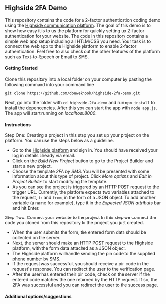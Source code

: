 ## Highside 2FA Demo
This repository contains the code for a 2-factor authentication coding demo using the [Highside communication platform](https://api01.highside.net/login "Highside.net"). The goal of this demo is to show how easy it is to us the platform for quickly setting up 2-factor authentication for your website. The code in this repository contains a simple web app setup including all HTLM/CSS you need. Your task is to connect the web app to the Highside platform to enable 2-factor authentication. Feel free to also check out the other features of the platform such as Text-to-Speech or Email to SMS.

#### Getting Started ####
Clone this repository into a local folder on your computer by pasting the following command into your command line
```
git clone https://github.com/douweknook/highside-2fa-demo.git
```
Next, go into the folder with `cd highside-2fa-demo` and run `npm install` to install the dependencies. After this you can start the app with `node app.js`. The app will start running on *localhost:8000*.

#### Instructions ####
Step One: Creating a project
In this step you set up your project on the platform. You can use the steps below as a guideline.
- Go to the [Highside platform](https://api01.highside.net/login "Highside.net") and sign in. You should have received your log in details already via email.
- Click on the *Build New Project* button to go to the Project Builder and start a new project.
- Choose the template *2FA by SMS*. You will be presented with some information about this type of project. Click *More options* and *Edit in Project Builder* to start modifying the template.
- As you can see the project is triggered by an HTTP POST request to the trigger URL. Currently, the platform expects two variables attached to the request, `to` and `from`, in the form of a JSON object. To add another variable (a name for example), type it in the *Expected JSON attributs* bar and hit Enter.

Step Two: Connect your website to the project
In this step we connect the code you cloned from this repository to the project you just created.
- When the user submits the form, the entered form data should be collected on the server. 
- Next, the server should make an HTTP POST request to the Highside platform, with the form data attached as a JSON object.
- The Highside platform willhandle sending the pin code to the supplied phone number by SMS.
- If the request was successful, you should receive a pin code in the request's response. You can redirect the user to the verification page.
- After the user has entered their pin code, check on the server if the entered code matches the one returned by the HTTP request. If so, the 2FA was successful and you can redirect the user to the success page.

#### Additional options/suggestions ####